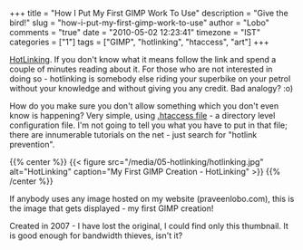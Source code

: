 +++
title = "How I Put My First GIMP Work To Use"
description = "Give the bird!"
slug = "how-i-put-my-first-gimp-work-to-use"
author = "Lobo"
comments = "true"
date = "2010-05-02 12:23:41"
timezone = "IST"
categories = ["1"]
tags = ["GIMP", "hotlinking", "htaccess", "art"]
+++

[HotLinking](https://en.wikipedia.org/wiki/Inline_linking). If you don't know what it means follow the link and spend a couple of minutes reading about it. For those who are not interested in doing so - hotlinking is somebody else riding your superbike on your petrol without your knowledge and without giving you any credit. Bad analogy? :o)

How do you make sure you don't allow something which you don't even know is happening? Very simple, using [.htaccess file](https://en.wikipedia.org/wiki/Htaccess) - a directory level configuration file. I'm not going to tell you what you have to put in that file; there are innumerable tutorials on the net - just search for "hotlink prevention".

{{% center %}}
{{< figure src="/media/05-hotlinking/hotlinking.jpg" alt="HotLinking" caption="My First GIMP Creation - HotLinking" >}}
{{% /center %}}

If anybody uses any image hosted on my website (praveenlobo.com), this is the image that gets displayed - my first GIMP creation!

Created in 2007 - I have lost the original, I could find only this thumbnail. It is good enough for bandwidth thieves, isn't it?
